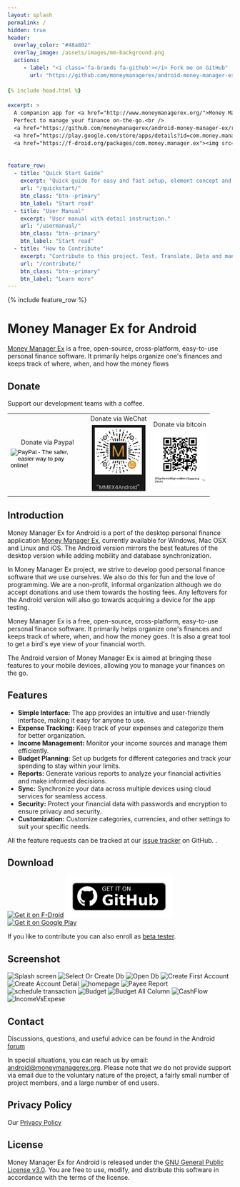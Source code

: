 ```yaml
---
layout: splash
permalink: /
hidden: true
header:
  overlay_color: "#48a802"
  overlay_image: /assets/images/mm-background.png
  actions:
     - label: "<i class='fa-brands fa-github'></i> Fork me on GitHub"
       url: "https://github.com/moneymanagerex/android-money-manager-ex/"

{% include head.html %}

excerpt: >
  A companion app for <a href="http://www.moneymanagerex.org/">Money Manager Ex</a>.<br />
  Perfect to manage your finance on-the-go.<br />
  <a href="https://github.com/moneymanagerex/android-money-manager-ex/releases/latest"><img src="https://img.shields.io/github/v/release/moneymanagerex/android-money-manager-ex?include_prereleases&label=github%20release"></a>&nbsp;
  <a href="https://play.google.com/store/apps/details?id=com.money.manager.ex.android"><img src="https://img.shields.io/endpoint?color=green&logo=google-play&logoColor=green&url=https%3A%2F%2Fplay.cuzi.workers.dev%2Fplay%3Fi%3Dcom.money.manager.ex.android%26gl%3DUS%26hl%3Den%26l%3DAndroid%26m%3D%24version"></a>&nbsp;
  <a href="https://f-droid.org/packages/com.money.manager.ex"><img src="https://img.shields.io/f-droid/v/com.money.manager.ex?include_prereleases&label=f-droid%20release"></a>
   

feature_row:
  - title: "Quick Start Guide"
    excerpt: "Quick guide for easy and fast setup, element concept and basic usage"
    url: "/quickstart/"
    btn_class: "btn--primary"
    btn_label: "Start read"
  - title: "User Manual"
    excerpt: "User manual with detail instruction."
    url: "/usermanual/"
    btn_class: "btn--primary"
    btn_label: "Start read"
  - title: "How to Contribute"
    excerpt: "Contribute to this project. Test, Translate, Beta and many others stuff"
    url: "/contribute/"
    btn_class: "btn--primary"
    btn_label: "Learn more"
---
```


{% include feature_row %}

# Money Manager Ex for Android

[Money Manager Ex](https://moneymanagerex.org/) is a free, open-source, cross-platform, easy-to-use personal finance software. It primarily helps organize one's finances and keeps track of where, when, and how the money flows

## Donate
Support our development teams with a coffee.
<table width="100%">
<tr>
<td>
<center>
Donate via Paypal<br>
<form action="https://www.paypal.com/cgi-bin/webscr" method="post" target="_top">
  <input type="hidden" name="cmd" value="_donations">
  <input type="hidden" name="business" value="moneymanagerex@gmail.com">
  <input type="hidden" name="lc" value="US">
  <input type="hidden" name="item_name" value="MoneyManagerEx">
  <input type="hidden" name="no_note" value="0">
  <input type="hidden" name="currency_code" value="USD">
  <input type="hidden" name="bn" value="PP-DonationsBF:btn_donateCC_LG.gif:NonHostedGuest">
  <input type="image" src="assets/images/paypal-donate.png" border="0" name="submit" alt="PayPal - The safer, easier way to pay online!" style="width: 160px; margin: 6px auto;">
  <img alt="" border="0" src="https://www.paypalobjects.com/en_US/i/scr/pixel.gif" width="1" height="1">
</form>
</center>
</td>
<td>
<center>
Donate via WeChat<br>
<img src="assets/images/wechat-donate.png" style="width: 120px; margin: 6px auto;">
</center>
</td>
<td>
<center>
Donate via bitcoin<br>
<img src="assets/images/bitcoin-donate.png" style="width: 120px; margin: 6px auto;">
</center>
</td>
</tr>
</table>


## Introduction

Money Manager Ex for Android is a port of the desktop personal finance application
[Money Manager Ex](https://moneymanagerex.org/), currently available for Windows, Mac OSX and Linux and iOS.
The Android version mirrors the best features of the desktop version while adding
mobility and database synchronization.

In Money Manager Ex project, we strive to develop good personal finance software that we use ourselves. 
We also do this for fun and the love of programming. We are a non-profit, informal organization although we do accept donations and use them towards the hosting fees.
Any leftovers for the Android version will also go towards acquiring a device for the app testing.

Money Manager Ex is a free, open-source, cross-platform, easy-to-use personal finance software. 
It primarily helps organize one's finances and keeps track of where, when, and how the money goes.
It is also a great tool to get a bird's eye view of your financial worth.

The Android version of Money Manager Ex is aimed at bringing these features to your mobile devices,
allowing you to manage your finances on the go.

## Features

- **Simple Interface:** The app provides an intuitive and user-friendly interface, making it easy for anyone to use.
- **Expense Tracking:** Keep track of your expenses and categorize them for better organization.
- **Income Management:** Monitor your income sources and manage them efficiently.
- **Budget Planning:** Set up budgets for different categories and track your spending to stay within your limits.
- **Reports:** Generate various reports to analyze your financial activities and make informed decisions.
- **Sync:** Synchronize your data across multiple devices using cloud services for seamless access.
- **Security:** Protect your financial data with passwords and encryption to ensure privacy and security.
- **Customization:** Customize categories, currencies, and other settings to suit your specific needs.

All the feature requests can be tracked at our [issue tracker](https://github.com/moneymanagerex/android-money-manager-ex/issues) on GitHub. .

## Download

[<img alt="Get it on F-Droid" src="https://fdroid.gitlab.io/artwork/badge/get-it-on.png" width="240">](https://f-droid.org/packages/com.money.manager.ex)
[<img alt="Get it on GitHub" src="https://raw.githubusercontent.com/Kunzisoft/Github-badge/main/get-it-on-github.png" width="240">](https://github.com/moneymanagerex/android-money-manager-ex/releases/latest)
[<img alt="Get it on Google Play" src="http://steverichey.github.io/google-play-badge-svg/img/en_get.svg" width="240">](https://play.google.com/store/apps/details?id=com.money.manager.ex.android)

If you like to contribute you can also enroll as [beta tester](https://play.google.com/apps/testing/com.money.manager.ex.android).

## Screenshot
![Splash screen](/assets/images/screenshoot/0.splash.jpg-th.png)
![Select Or Create Db](/assets/images/screenshoot/1.SelectOrCreateDb.jpg-th.png)
![Open Db](/assets/images/screenshoot/2.OpenDb.jpg-th.png)
![Create First Account](/assets/images/screenshoot/3.CreateFirstAccount.jpg-th.png)
![Create Account Detail](/assets/images/screenshoot/4.CreateAccountDetail.jpg-th.png)
![homepage](/assets/images/screenshoot/homepage.png-th.png)
![Payee Report](/assets/images/screenshoot/payee_report.png-th.png)
![schedule transaction](/assets/images/screenshoot/schedule_transaction.png-th.png)
![Budget](/assets/images/screenshoot/budget_standard.png-th.png)
![Budget All Column](/assets/images/screenshoot/budget_all_column.png-th.png)
![CashFlow](/assets/images/screenshoot/CashFlow.png-th.png)
![IncomeVsExpese](/assets/images/screenshoot/IncomeVsExpense.png-th.png)

## Contact
Discussions, questions, and useful advice can be found in the Android [forum](http://forum.moneymanagerex.org/viewforum.php?f=20&sid=e28426f96579a43121b1127cd887e186)

In special situations, you can reach us by email: [android@moneymanagerex.org](mailto:android@moneymanagerex.org). Please note that we do not provide support via email due to the voluntary nature of the project, a fairly small number of project members, and a large number of end users.

## Privacy Policy
Our [Privacy Policy](privacypolicy.md)

## License

Money Manager Ex for Android is released under the [GNU General Public License v3.0](https://www.gnu.org/licenses/gpl-3.0.en.html). You are free to use, modify, and distribute this software in accordance with the terms of the license.


